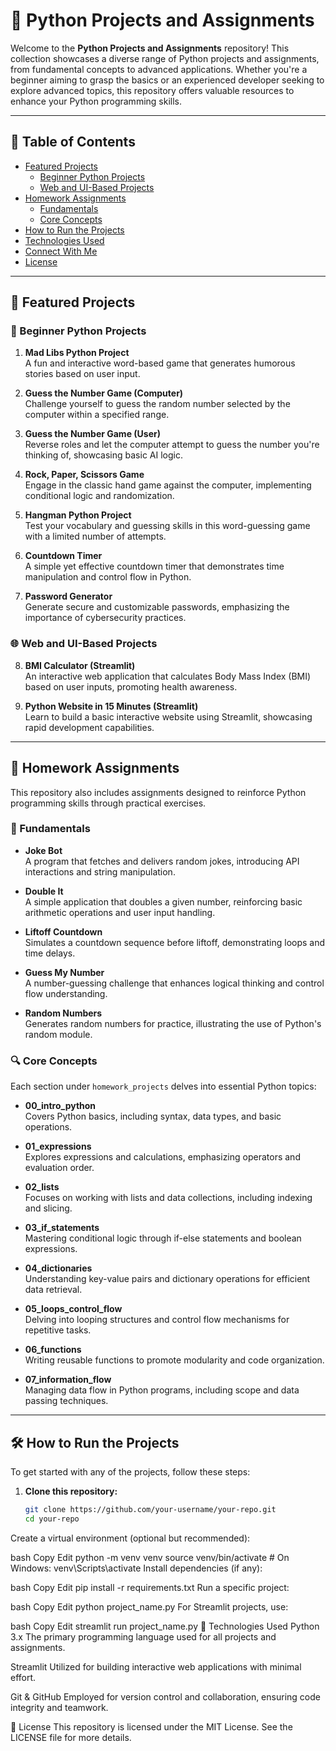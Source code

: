 
# 🚀 Python Projects and Assignments

Welcome to the **Python Projects and Assignments** repository! This collection showcases a diverse range of Python projects and assignments, from fundamental concepts to advanced applications. Whether you're a beginner aiming to grasp the basics or an experienced developer seeking to explore advanced topics, this repository offers valuable resources to enhance your Python programming skills.

---

## 📂 Table of Contents

- [Featured Projects](#-featured-projects)
  - [Beginner Python Projects](#-beginner-python-projects)
  - [Web and UI-Based Projects](#-web-and-ui-based-projects)
- [Homework Assignments](#-homework-assignments)
  - [Fundamentals](#-fundamentals)
  - [Core Concepts](#-core-concepts)
- [How to Run the Projects](#-how-to-run-the-projects)
- [Technologies Used](#-technologies-used)
- [Connect With Me](#-connect-with-me)
- [License](#-license)

---

## 🎯 Featured Projects

### 🐍 Beginner Python Projects

1. **Mad Libs Python Project**  
   A fun and interactive word-based game that generates humorous stories based on user input.

2. **Guess the Number Game (Computer)**  
   Challenge yourself to guess the random number selected by the computer within a specified range.

3. **Guess the Number Game (User)**  
   Reverse roles and let the computer attempt to guess the number you're thinking of, showcasing basic AI logic.

4. **Rock, Paper, Scissors Game**  
   Engage in the classic hand game against the computer, implementing conditional logic and randomization.

5. **Hangman Python Project**  
   Test your vocabulary and guessing skills in this word-guessing game with a limited number of attempts.

6. **Countdown Timer**  
   A simple yet effective countdown timer that demonstrates time manipulation and control flow in Python.

7. **Password Generator**  
   Generate secure and customizable passwords, emphasizing the importance of cybersecurity practices.

### 🌐 Web and UI-Based Projects

8. **BMI Calculator (Streamlit)**  
   An interactive web application that calculates Body Mass Index (BMI) based on user inputs, promoting health awareness.

9. **Python Website in 15 Minutes (Streamlit)**  
   Learn to build a basic interactive website using Streamlit, showcasing rapid development capabilities.

---

## 📝 Homework Assignments

This repository also includes assignments designed to reinforce Python programming skills through practical exercises.

### 📘 Fundamentals

- **Joke Bot**  
  A program that fetches and delivers random jokes, introducing API interactions and string manipulation.

- **Double It**  
  A simple application that doubles a given number, reinforcing basic arithmetic operations and user input handling.

- **Liftoff Countdown**  
  Simulates a countdown sequence before liftoff, demonstrating loops and time delays.

- **Guess My Number**  
  A number-guessing challenge that enhances logical thinking and control flow understanding.

- **Random Numbers**  
  Generates random numbers for practice, illustrating the use of Python's random module.

### 🔍 Core Concepts

Each section under `homework_projects` delves into essential Python topics:

- **00_intro_python**  
  Covers Python basics, including syntax, data types, and basic operations.

- **01_expressions**  
  Explores expressions and calculations, emphasizing operators and evaluation order.

- **02_lists**  
  Focuses on working with lists and data collections, including indexing and slicing.

- **03_if_statements**  
  Mastering conditional logic through if-else statements and boolean expressions.

- **04_dictionaries**  
  Understanding key-value pairs and dictionary operations for efficient data retrieval.

- **05_loops_control_flow**  
  Delving into looping structures and control flow mechanisms for repetitive tasks.

- **06_functions**  
  Writing reusable functions to promote modularity and code organization.

- **07_information_flow**  
  Managing data flow in Python programs, including scope and data passing techniques.

---

## 🛠️ How to Run the Projects

To get started with any of the projects, follow these steps:

1. **Clone this repository:**

   ```bash
   git clone https://github.com/your-username/your-repo.git
   cd your-repo
Create a virtual environment (optional but recommended):

bash
Copy
Edit
python -m venv venv
source venv/bin/activate  # On Windows: venv\Scripts\activate
Install dependencies (if any):

bash
Copy
Edit
pip install -r requirements.txt
Run a specific project:

bash
Copy
Edit
python project_name.py
For Streamlit projects, use:

bash
Copy
Edit
streamlit run project_name.py
🧰 Technologies Used
Python 3.x
The primary programming language used for all projects and assignments.

Streamlit
Utilized for building interactive web applications with minimal effort.

Git & GitHub
Employed for version control and collaboration, ensuring code integrity and teamwork.


📝 License
This repository is licensed under the MIT License. See the LICENSE file for more details.

